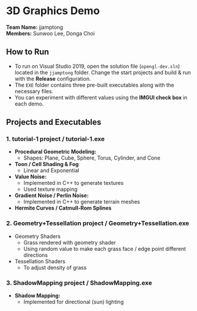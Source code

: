 # 3D Graphics Demo

**Team Name:** jjamptong  
**Members:** Sunwoo Lee, Donga Choi

## How to Run
- To run on Visual Studio 2019, open the solution file (`opengl-dev.sln`) located in the `jjamptong` folder. Change the start projects and build & run with the **Release** configuration.
- The `EXE` folder contains three pre-built executables along with the necessary files.
- You can experiment with different values using the **IMGUI check box** in each demo.

## Projects and Executables

### 1. **tutorial-1 project / tutorial-1.exe**
- **Procedural Geometric Modeling:**
  - Shapes: Plane, Cube, Sphere, Torus, Cylinder, and Cone
- **Toon / Cell Shading & Fog**
  - Linear and Exponential
- **Value Noise:**
  - Implemented in C++ to generate textures
  - Used texture mapping
- **Gradient Noise / Perlin Noise:**
  - Implemented in C++ to generate terrain meshes
- **Hermite Curves / Catmull-Rom Splines**

### 2. **Geometry+Tessellation project / Geometry+Tessellation.exe**
- Geometry Shaders
    - Grass rendered with geometry shader
    - Using random value to make each grass face / edge point different directions
- Tessellation Shaders
    - To adjust density of grass

### 3. **ShadowMapping project / ShadowMapping.exe**
- **Shadow Mapping:**
  - Implemented for directional (sun) lighting
